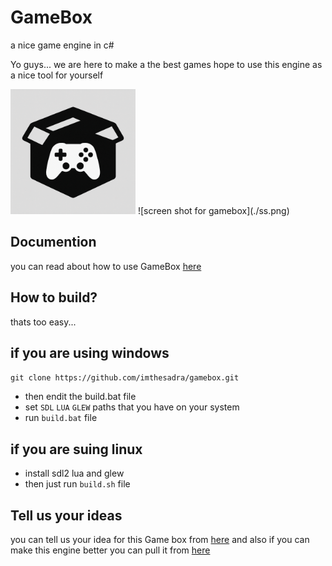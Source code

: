 # GameBox
a nice game engine in c#

Yo guys... we are here to make a the best games
hope to use this engine as a nice tool for yourself 

<img src="./gbox.png" width="200">
![screen shot for gamebox](./ss.png)

## Documention
you can read about how to use GameBox [here](https://imthesadra.github.io/gamebox)

## How to build?
<p>thats too easy...</p>

if you are using windows
------------------------
`git clone https://github.com/imthesadra/gamebox.git`
- then endit the build.bat file 
- set `SDL` `LUA` `GLEW` paths that you have on your system
- run `build.bat` file

if you are suing linux
----------------------
- install sdl2 lua and glew
- then just run `build.sh` file

## Tell us your ideas
you can tell us your idea for this Game box from [here](mailto:m.sadra.gorji@gmail.com)
and also if you can make this engine better you can pull it from [here](https://github.com/ImTheSadra/GameBox/pulls)
